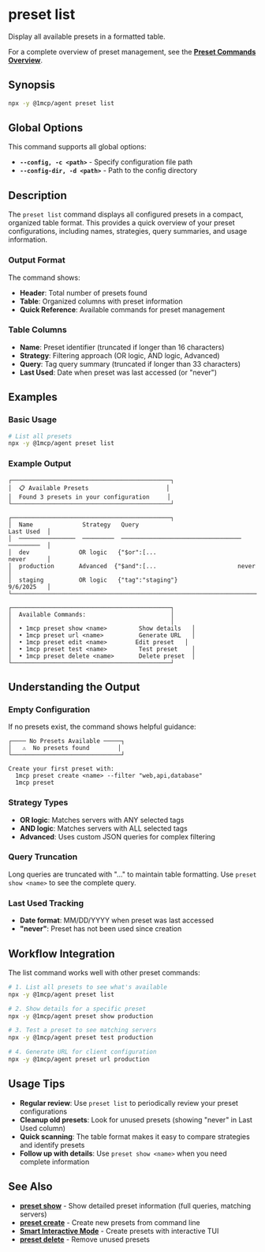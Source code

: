 # preset list

Display all available presets in a formatted table.

For a complete overview of preset management, see the **[Preset Commands Overview](./index)**.

## Synopsis

```bash
npx -y @1mcp/agent preset list
```

## Global Options

This command supports all global options:

- **`--config, -c <path>`** - Specify configuration file path
- **`--config-dir, -d <path>`** - Path to the config directory

## Description

The `preset list` command displays all configured presets in a compact, organized table format. This provides a quick overview of your preset configurations, including names, strategies, query summaries, and usage information.

### Output Format

The command shows:

- **Header**: Total number of presets found
- **Table**: Organized columns with preset information
- **Quick Reference**: Available commands for preset management

### Table Columns

- **Name**: Preset identifier (truncated if longer than 16 characters)
- **Strategy**: Filtering approach (OR logic, AND logic, Advanced)
- **Query**: Tag query summary (truncated if longer than 33 characters)
- **Last Used**: Date when preset was last accessed (or "never")

## Examples

### Basic Usage

```bash
# List all presets
npx -y @1mcp/agent preset list
```

### Example Output

```
┌─────────────────────────────────────────────┐
│  📋 Available Presets                      │
│  Found 3 presets in your configuration     │
└─────────────────────────────────────────────┘

┌─────────────────────────────────────────────┐
│  Name              Strategy   Query                               Last Used  │
│  ────────────────  ─────────  ──────────────────────────────────  ─────────  │
│  dev              OR logic   {"$or":[...                        never      │
│  production       Advanced  {"$and":[...                       never      │
│  staging          OR logic   {"tag":"staging"}                 9/6/2025   │
└─────────────────────────────────────────────────────────────────────────────┘

┌─────────────────────────────────────────────┐
│  Available Commands:                        │
│                                             │
│  • 1mcp preset show <name>         Show details   │
│  • 1mcp preset url <name>          Generate URL   │
│  • 1mcp preset edit <name>        Edit preset   │
│  • 1mcp preset test <name>         Test preset    │
│  • 1mcp preset delete <name>       Delete preset  │
└─────────────────────────────────────────────┘
```

## Understanding the Output

### Empty Configuration

If no presets exist, the command shows helpful guidance:

```
┌──── No Presets Available ─────┐
│   ⚠️  No presets found        │
└───────────────────────────────┘

Create your first preset with:
  1mcp preset create <name> --filter "web,api,database"
  1mcp preset
```

### Strategy Types

- **OR logic**: Matches servers with ANY selected tags
- **AND logic**: Matches servers with ALL selected tags
- **Advanced**: Uses custom JSON queries for complex filtering

### Query Truncation

Long queries are truncated with "..." to maintain table formatting. Use `preset show <name>` to see the complete query.

### Last Used Tracking

- **Date format**: MM/DD/YYYY when preset was last accessed
- **"never"**: Preset has not been used since creation

## Workflow Integration

The list command works well with other preset commands:

```bash
# 1. List all presets to see what's available
npx -y @1mcp/agent preset list

# 2. Show details for a specific preset
npx -y @1mcp/agent preset show production

# 3. Test a preset to see matching servers
npx -y @1mcp/agent preset test production

# 4. Generate URL for client configuration
npx -y @1mcp/agent preset url production
```

## Usage Tips

- **Regular review**: Use `preset list` to periodically review your preset configurations
- **Cleanup old presets**: Look for unused presets (showing "never" in Last Used column)
- **Quick scanning**: The table format makes it easy to compare strategies and identify presets
- **Follow up with details**: Use `preset show <name>` when you need complete information

## See Also

- **[preset show](./show)** - Show detailed preset information (full queries, matching servers)
- **[preset create](./create)** - Create new presets from command line
- **[Smart Interactive Mode](./)** - Create presets with interactive TUI
- **[preset delete](./delete)** - Remove unused presets
